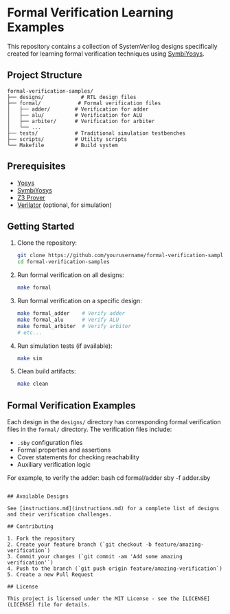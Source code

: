 # Formal Verification Learning Examples

This repository contains a collection of SystemVerilog designs specifically created for learning formal verification techniques using [SymbiYosys](https://github.com/YosysHQ/sby).

## Project Structure

```
formal-verification-samples/
├── designs/            # RTL design files
├── formal/            # Formal verification files
│   ├── adder/        # Verification for adder
│   ├── alu/          # Verification for ALU
│   ├── arbiter/      # Verification for arbiter
│   └── ...
├── tests/            # Traditional simulation testbenches
├── scripts/          # Utility scripts
└── Makefile          # Build system
```

## Prerequisites

- [Yosys](https://github.com/YosysHQ/yosys)
- [SymbiYosys](https://github.com/YosysHQ/sby)
- [Z3 Prover](https://github.com/Z3Prover/z3)
- [Verilator](https://www.veripool.org/verilator/) (optional, for simulation)

## Getting Started

1. Clone the repository:
   ```bash
   git clone https://github.com/yourusername/formal-verification-samples.git
   cd formal-verification-samples
   ```

2. Run formal verification on all designs:
   ```bash
   make formal
   ```

3. Run formal verification on a specific design:
   ```bash
   make formal_adder    # Verify adder
   make formal_alu      # Verify ALU
   make formal_arbiter  # Verify arbiter
   # etc...
   ```

4. Run simulation tests (if available):
   ```bash
   make sim
   ```

5. Clean build artifacts:
   ```bash
   make clean
   ```

## Formal Verification Examples

Each design in the `designs/` directory has corresponding formal verification files in the `formal/` directory. The verification files include:

- `.sby` configuration files
- Formal properties and assertions
- Cover statements for checking reachability
- Auxiliary verification logic

For example, to verify the adder:
bash
cd formal/adder
sby -f adder.sby
```

## Available Designs

See [instructions.md](instructions.md) for a complete list of designs and their verification challenges.

## Contributing

1. Fork the repository
2. Create your feature branch (`git checkout -b feature/amazing-verification`)
3. Commit your changes (`git commit -am 'Add some amazing verification'`)
4. Push to the branch (`git push origin feature/amazing-verification`)
5. Create a new Pull Request

## License

This project is licensed under the MIT License - see the [LICENSE](LICENSE) file for details.
```